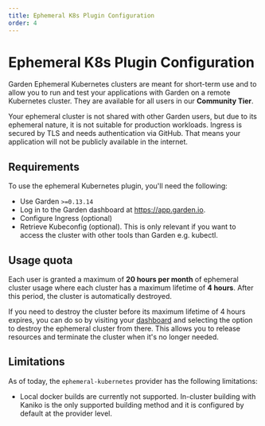 ```yaml
---
title: Ephemeral K8s Plugin Configuration
order: 4
---
```


# Ephemeral K8s Plugin Configuration

Garden Ephemeral Kubernetes clusters are meant for short-term use and to allow you to run and test your applications with Garden on a remote Kubernetes cluster. They are available for all users in our **Community Tier**.

Your ephemeral cluster is not shared with other Garden users, but due to its ephemeral nature, it is not suitable for production workloads. Ingress is secured by TLS and needs authentication via GitHub. That means your application will not be publicly available in the internet.

## Requirements

To use the ephemeral Kubernetes plugin, you'll need the following:

- Use Garden `>=0.13.14`
- Log in to the Garden dashboard at https://app.garden.io.
- Configure Ingress (optional)
- Retrieve Kubeconfig (optional). This is only relevant if you want to access the cluster with other tools than Garden e.g. kubectl.

## Usage quota

Each user is granted a maximum of **20 hours per month** of ephemeral cluster usage where each cluster has a maximum lifetime of **4 hours**. After this period, the cluster is automatically destroyed.

If you need to destroy the cluster before its maximum lifetime of 4 hours expires, you can do so by visiting your [dashboard](https://app.garden.io) and selecting the option to destroy the ephemeral cluster from there. This allows you to release resources and terminate the cluster when it's no longer needed.

## Limitations

As of today, the `ephemeral-kubernetes` provider has the following limitations:

- Local docker builds are currently not supported. In-cluster building with Kaniko is the only supported building method and it is configured by default at the provider level.

